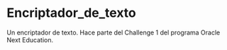 # Encriptador_de_texto
Un encriptador de texto. Hace parte del Challenge 1 del programa Oracle Next Education.
